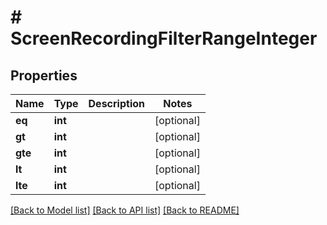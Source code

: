 # # ScreenRecordingFilterRangeInteger

## Properties

Name | Type | Description | Notes
------------ | ------------- | ------------- | -------------
**eq** | **int** |  | [optional]
**gt** | **int** |  | [optional]
**gte** | **int** |  | [optional]
**lt** | **int** |  | [optional]
**lte** | **int** |  | [optional]

[[Back to Model list]](../../README.md#models) [[Back to API list]](../../README.md#endpoints) [[Back to README]](../../README.md)

